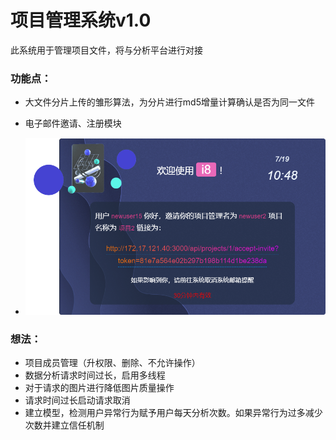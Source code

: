 # 项目管理系统v1.0

此系统用于管理项目文件，将与分析平台进行对接

### 功能点：

- 大文件分片上传的雏形算法，为分片进行md5增量计算确认是否为同一文件
- 电子邮件邀请、注册模块

- ![img_1.png](img_1.png)
### 想法：

- 项目成员管理（升权限、删除、不允许操作）
- 数据分析请求时间过长，启用多线程
- 对于请求的图片进行降低图片质量操作
- 请求时间过长启动请求取消
- 建立模型，检测用户异常行为赋予用户每天分析次数。如果异常行为过多减少次数并建立信任机制
